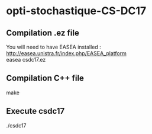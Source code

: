 # opti-stochastique-CS-DC17

## Compilation .ez file
You will need to have EASEA installed : http://easea.unistra.fr/index.php/EASEA_platform <br />
easea csdc17.ez

## Compilation C++ file
make

## Execute csdc17 
./csdc17
